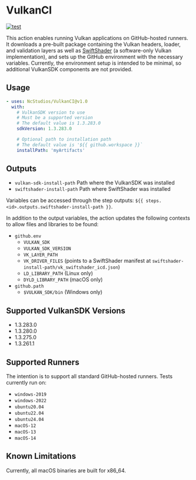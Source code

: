 # VulkanCI

[![test](https://github.com/NcStudios/VulkanCI/actions/workflows/test.yml/badge.svg)](https://github.com/NcStudios/VulkanCI/actions/workflows/test.yml)

This action enables running Vulkan applications on GitHub-hosted runners. It downloads a pre-built package containing the Vulkan headers, loader, and validation layers as well as [SwiftShader](https://github.com/google/swiftshader) (a software-only Vulkan implementation), and sets up the GitHub environment with the necessary variables. Currently, the environment setup is intended to be minimal, so additional VulkanSDK components are not provided.

## Usage
```yaml
- uses: NcStudios/VulkanCI@v1.0
  with:
    # VulkanSDK version to use
    # Must be a supported version
    # The default value is 1.3.283.0
    sdkVersion: 1.3.283.0

    # Optional path to installation path
    # The default value is '${{ github.workspace }}`
    installPath: 'myArtifacts'
```

## Outputs
- `vulkan-sdk-install-path` Path where the VulkanSDK was installed
- `swiftshader-install-path` Path where SwiftShader was installed

Variables can be accessed through the step outputs: `${{ steps.<id>.outputs.swiftshader-install-path }}`.

In addition to the output variables, the action updates the following contexts to allow files and libraries to be found:
- `github.env`
  - `VULKAN_SDK`
  - `VULKAN_SDK_VERSION`
  - `VK_LAYER_PATH`
  - `VK_DRIVER_FILES` (points to a SwiftShader manifest at `swiftshader-install-path/vk_swiftshader_icd.json`)
  - `LD_LIBRARY_PATH` (Linux only)
  - `DYLD_LIBRARY_PATH` (macOS only)
- `github.path`
  - `$VULKAN_SDK/bin` (Windows only)

## Supported VulkanSDK Versions
- 1.3.283.0
- 1.3.280.0
- 1.3.275.0
- 1.3.261.1

## Supported Runners
The intention is to support all standard GitHub-hosted runners. Tests currently run on:
- `windows-2019`
- `windows-2022`
- `ubuntu20.04`
- `ubuntu22.04`
- `ubuntu24.04`
- `macOS-12`
- `macOS-13`
- `macOS-14`

## Known Limitations
Currently, all macOS binaries are built for x86_64.
